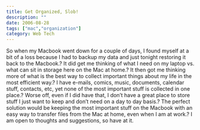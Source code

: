 ```yaml
---
title: Get Organized, Slob!
description: ""
date: 2006-08-28
tags: ["mac","organization"]
category: Web Tech
---
```



So when my Macbook went down for a couple of days, I found myself at a bit of a loss because I had to backup my data and just tonight restoring it back to the Macbook.? It did get me thinking of what I need on my laptop vs. what can sit in storage here on the Mac at home.? It then got me thinking more of what is the best way to collect important things about my life in the most efficient way.? I have e-mails, comics, music, documents, calendar stuff, contacts, etc, yet none of the most important stuff is collected in one place.? Worse off, even if I did have that, I don’t have a great place to store stuff I just want to keep and don’t need on a day to day basis.? The perfect solution would be keeping the most important stuff on the Macbook with an easy way to transfer files from the Mac at home, even when I am at work.? I am open to thoughts and suggestions, so have at it.

